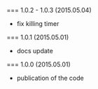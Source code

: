 === 1.0.2 - 1.0.3 (2015.05.04)

* fix killing timer

=== 1.0.1 (2015.05.01)

* docs update

=== 1.0.0 (2015.05.01)

* publication of the code
